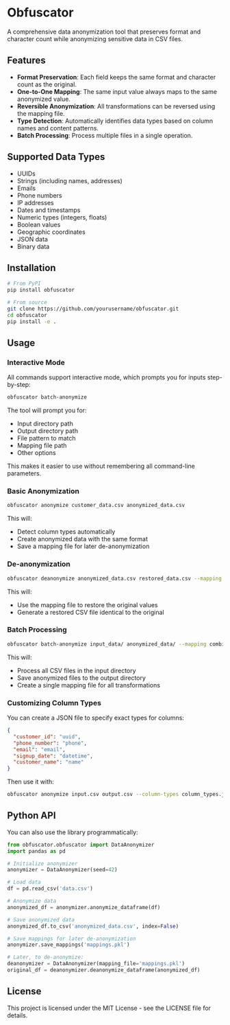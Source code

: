 # Obfuscator

A comprehensive data anonymization tool that preserves format and character count while anonymizing sensitive data in CSV files.

## Features

- **Format Preservation**: Each field keeps the same format and character count as the original.
- **One-to-One Mapping**: The same input value always maps to the same anonymized value.
- **Reversible Anonymization**: All transformations can be reversed using the mapping file.
- **Type Detection**: Automatically identifies data types based on column names and content patterns.
- **Batch Processing**: Process multiple files in a single operation.

## Supported Data Types

- UUIDs
- Strings (including names, addresses)
- Emails
- Phone numbers
- IP addresses
- Dates and timestamps
- Numeric types (integers, floats)
- Boolean values
- Geographic coordinates
- JSON data
- Binary data

## Installation

```bash
# From PyPI
pip install obfuscator

# From source
git clone https://github.com/yourusername/obfuscator.git
cd obfuscator
pip install -e .
```

## Usage

### Interactive Mode

All commands support interactive mode, which prompts you for inputs step-by-step:

```bash
obfuscator batch-anonymize
```

The tool will prompt you for:
- Input directory path
- Output directory path
- File pattern to match
- Mapping file path
- Other options

This makes it easier to use without remembering all command-line parameters.

### Basic Anonymization

```bash
obfuscator anonymize customer_data.csv anonymized_data.csv
```

This will:
- Detect column types automatically
- Create anonymized data with the same format
- Save a mapping file for later de-anonymization

### De-anonymization

```bash
obfuscator deanonymize anonymized_data.csv restored_data.csv --mapping anonymized_data_mapping.pkl
```

This will:
- Use the mapping file to restore the original values
- Generate a restored CSV file identical to the original

### Batch Processing

```bash
obfuscator batch-anonymize input_data/ anonymized_data/ --mapping combined_mapping.pkl
```

This will:
- Process all CSV files in the input directory
- Save anonymized files to the output directory
- Create a single mapping file for all transformations

### Customizing Column Types

You can create a JSON file to specify exact types for columns:

```json
{
  "customer_id": "uuid",
  "phone_number": "phone",
  "email": "email",
  "signup_date": "datetime",
  "customer_name": "name"
}
```

Then use it with:

```bash
obfuscator anonymize input.csv output.csv --column-types column_types.json
```

## Python API

You can also use the library programmatically:

```python
from obfuscator.obfuscator import DataAnonymizer
import pandas as pd

# Initialize anonymizer
anonymizer = DataAnonymizer(seed=42)

# Load data
df = pd.read_csv('data.csv')

# Anonymize data
anonymized_df = anonymizer.anonymize_dataframe(df)

# Save anonymized data
anonymized_df.to_csv('anonymized_data.csv', index=False)

# Save mappings for later de-anonymization
anonymizer.save_mappings('mappings.pkl')

# Later, to de-anonymize:
deanonymizer = DataAnonymizer(mapping_file='mappings.pkl')
original_df = deanonymizer.deanonymize_dataframe(anonymized_df)
```

## License

This project is licensed under the MIT License - see the LICENSE file for details.